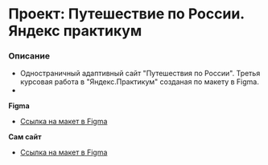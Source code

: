 # Проект: Путешествие по России. Яндекс практикум

### Описание
* Одностраничный адаптивный сайт "Путешествия по России". Третья курсовая работа в "Яндекс.Практикум" созданая по макету в Figma.
* 
**Figma**

* [Ссылка на макет в Figma](https://www.figma.com/file/5S2WSbEFL6awjVWJ0NWL8Q/Sprint-3_-Russia-_-desktop-mobile?node-id=28503%3A0)

**Сам сайт**

* [Ссылка на макет в Figma](https://flaty.github.io/russian-travel/)
